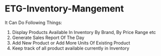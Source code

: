# ETG-Inventory-Mangement
It Can Do Following Things:
1. Display Products Available In Inventory By Brand, By Price Range etc
2. Generate Sales Report Of The Day
3. Add New Product or Add More Units Of Existing Product
4. Keep track of all product available currently in Inventory
